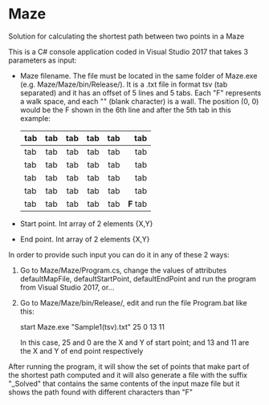 # Maze

Solution for calculating the shortest path between two points in a Maze

This is a C# console application coded in Visual Studio 2017 that takes 3 parameters as input:

- Maze filename. The file must be located in the same folder of Maze.exe (e.g. Maze/Maze/bin/Release/). It is a .txt file in format tsv (tab separated) and it has an offset of 5 lines and 5 tabs. Each "F" represents a walk space, and each "" (blank character) is a wall. The position (0, 0) would be the F shown in the 6th line and after the 5th tab in this example:

   |tab|tab|tab|tab|tab|tab|
   | ------------- |:-------------:| -----:|---:|---:|---:|
   |tab|tab|tab|tab|tab|tab|
   |tab|tab|tab|tab|tab|tab|
   |tab|tab|tab|tab|tab|tab|
   |tab|tab|tab|tab|tab|tab|
   |tab|tab|tab|tab|tab|**F** tab|

- Start point. Int array of 2 elements {X,Y}

- End point. Int array of 2 elements {X,Y}

In order to provide such input you can do it in any of these 2 ways:

1. Go to Maze/Maze/Program.cs, change the values of attributes defaultMapFile, defaultStartPoint, defaultEndPoint and run the program from Visual Studio 2017, or...

2. Go to Maze/Maze/bin/Release/, edit and run the file Program.bat like this:
   
   start Maze.exe "Sample1(tsv).txt" 25 0 13 11

   In this case, 25 and 0 are the X and Y of start point; and 13 and 11 are the X and Y of end point respectively
   
After running the program, it will show the set of points that make part of the shortest path computed and it will also generate a file with the suffix "\_Solved" that contains the same contents of the input maze file but it shows the path found with different characters than "F"



